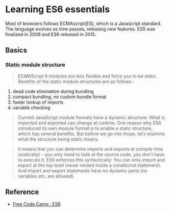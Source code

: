 # Learning ES6 essentials
Most of browsers follows ECMAscript(ES), which is a Javascript standard. The language evolves as time passes, releasing new features. ES5 was finalized in 2009 and ES6 released in 2015.

## Basics
### Static module structure
> ECMAScript 6 modules are less flexible and force you to be static. Benefits of the static module structures are as follows : 

1. dead code elimination during bundling
2. compact bundling, no custom bundle format 
3. faster lookup of imports 
4. variable checking

> Current JavaScript module formats have a dynamic structure: What is imported and exported can change at runtime. One reason why ES6 introduced its own module format is to enable a static structure, which has several benefits. But before we go into those, let’s examine what the structure being static means.

> It means that you can determine imports and exports at compile time (statically) – you only need to look at the source code, you don’t have to execute it. ES6 enforces this syntactically: You can only import and export at the top level (never nested inside a conditional statement). And import and export statements have no dynamic parts (no variables etc. are allowed).

## Reference
- [Free Code Camp : ES6](https://www.freecodecamp.org/learn/javascript-algorithms-and-data-structures/#es6)